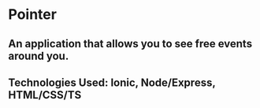 

# Pointer

## An application that allows you to see free events around you.
## Technologies Used: Ionic, Node/Express, HTML/CSS/TS

